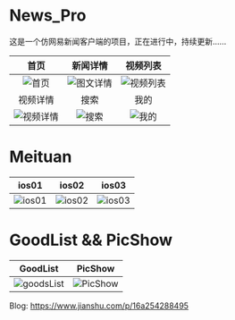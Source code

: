 # News_Pro
这是一个仿网易新闻客户端的项目，正在进行中，持续更新......

| 首页        |      新闻详情           |  视频列表  |
| :-------------: |:-------------:| :------------:|
| ![首页](https://github.com/manofit/ScreenPics/blob/master/News_Pro_Pics/%E9%A6%96%E9%A1%B5.gif)     | ![图文详情](https://github.com/manofit/ScreenPics/blob/master/News_Pro_Pics/%E5%9B%BE%E6%96%87%E8%AF%A6%E6%83%85.gif) | ![视频列表](https://github.com/manofit/ScreenPics/blob/master/News_Pro_Pics/%E8%A7%86%E9%A2%91%E5%88%97%E8%A1%A8.gif) |
| 视频详情        |      搜索           |  我的  |
| ![视频详情](https://github.com/manofit/ScreenPics/blob/master/News_Pro_Pics/%E8%A7%86%E9%A2%91%E8%AF%A6%E6%83%85.gif)     | ![搜索](https://github.com/manofit/ScreenPics/blob/master/News_Pro_Pics/%E6%90%9C%E7%B4%A2.gif) | ![我的](https://github.com/manofit/ScreenPics/blob/master/News_Pro_Pics/%E4%B8%AA%E4%BA%BA%E4%B8%AD%E5%BF%83.gif) |

# Meituan
| ios01        |      ios02           |  ios03  |
| :-------------: |:-------------:| :------------:|
| ![ios01](https://github.com/manofit/ScreenPics/blob/master/MeiTuan/iOS_0.png)     | ![ios02](https://github.com/manofit/ScreenPics/blob/master/MeiTuan/iOS_1.png) | ![ios03](https://github.com/manofit/ScreenPics/blob/master/MeiTuan/iOS_2.png) |

# GoodList && PicShow
|   GoodList      |      PicShow           |
| :-------------: |:-------------:|
|![goodsList](https://github.com/manofit/ScreenPics/blob/master/PicShow%26GoodsLIst/goodsList.png)|![PicShow](https://github.com/manofit/ScreenPics/blob/master/PicShow%26GoodsLIst/pic_show.gif)|


Blog: https://www.jianshu.com/p/16a254288495



